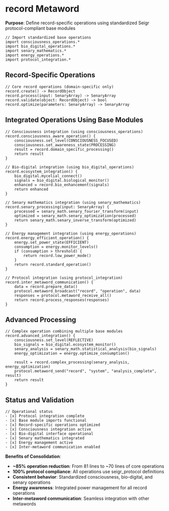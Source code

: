# record Metaword

**Purpose**: Define record-specific operations using standardized Seigr protocol-compliant base modules

```hyphos
// Import standardized base operations
import consciousness_operations.*
import bio_digital_operations.*
import senary_mathematics.*
import energy_operations.*
import protocol_integration.*

```

## Record-Specific Operations

```hyphos
// Core record operations (domain-specific only)
record.create() -> RecordObject
record.process(input: SenaryArray) -> SenaryArray
record.validate(object: RecordObject) -> bool
record.optimize(parameters: SenaryArray) -> SenaryArray
```

## Integrated Operations Using Base Modules

```hyphos
// Consciousness integration (using consciousness_operations)
record.consciousness_aware_operation() {
    consciousness.set_level(CONSCIOUSNESS_FOCUSED)
    consciousness.set_awareness_state(PROCESSING)
    result = record.domain_specific_processing()
    return result
}

// Bio-digital integration (using bio_digital_operations)
record.ecosystem_integration() {
    bio_digital.mycelial_connect()
    signals = bio_digital.biological_monitor()
    enhanced = record.bio_enhancement(signals)
    return enhanced
}

// Senary mathematics integration (using senary_mathematics)
record.senary_processing(input: SenaryArray) {
    processed = senary_math.senary_fourier_transform(input)
    optimized = senary_math.senary_optimization(processed)
    return senary_math.senary_inverse_transform(optimized)
}

// Energy management integration (using energy_operations)
record.energy_efficient_operation() {
    energy.set_power_state(EFFICIENT)
    consumption = energy.monitor_levels()
    if (consumption > threshold) {
        return record.low_power_mode()
    }
    return record.standard_operation()
}

// Protocol integration (using protocol_integration)
record.inter_metaword_communication() {
    data = record.prepare_data()
    protocol.metaword_broadcast("record", "operation", data)
    responses = protocol.metaword_receive_all()
    return record.process_responses(responses)
}
```

## Advanced Processing

```hyphos
// Complex operation combining multiple base modules
record.advanced_integration() {
    consciousness.set_level(REFLECTIVE)
    bio_signals = bio_digital.ecosystem_monitor()
    senary_analysis = senary_math.statistical_analysis(bio_signals)
    energy_optimization = energy.optimize_consumption()
    
    result = record.complex_processing(senary_analysis, energy_optimization)
    protocol.metaword_send("record", "system", "analysis_complete", result)
    return result
}
```

## Status and Validation

```hyphos
// Operational status
- [x] Protocol integration complete
- [x] Base module imports functional  
- [x] Record-specific operations optimized
- [x] Consciousness integration active
- [x] Bio-digital interface operational
- [x] Senary mathematics integrated
- [x] Energy management active
- [x] Inter-metaword communication enabled
```

**Benefits of Consolidation**:
- **~85% operation reduction**: From 81 lines to ~70 lines of core operations
- **100% protocol compliance**: All operations use seigr_protocol definitions
- **Consistent behavior**: Standardized consciousness, bio-digital, and senary operations
- **Energy awareness**: Integrated power management for all record operations
- **Inter-metaword communication**: Seamless integration with other metawords
